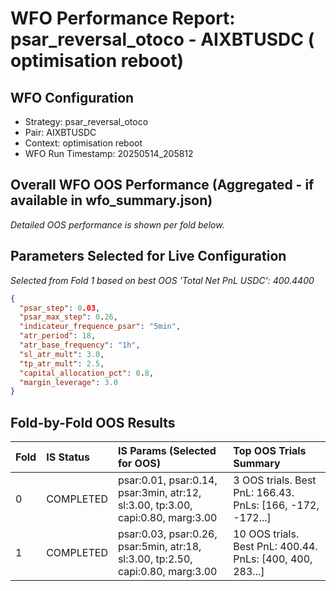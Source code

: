 # WFO Performance Report: psar_reversal_otoco - AIXBTUSDC ( optimisation reboot)

## WFO Configuration
- Strategy: psar_reversal_otoco
- Pair: AIXBTUSDC
- Context:  optimisation reboot
- WFO Run Timestamp: 20250514_205812

## Overall WFO OOS Performance (Aggregated - if available in wfo_summary.json)
*Detailed OOS performance is shown per fold below.*

## Parameters Selected for Live Configuration
*Selected from Fold 1 based on best OOS 'Total Net PnL USDC': 400.4400*
```json
{
  "psar_step": 0.03,
  "psar_max_step": 0.26,
  "indicateur_frequence_psar": "5min",
  "atr_period": 18,
  "atr_base_frequency": "1h",
  "sl_atr_mult": 3.0,
  "tp_atr_mult": 2.5,
  "capital_allocation_pct": 0.8,
  "margin_leverage": 3.0
}
```

## Fold-by-Fold OOS Results

| Fold | IS Status | IS Params (Selected for OOS) | Top OOS Trials Summary |
| :--- | :-------- | :--------------------------- | :----------------------- |
| 0    | COMPLETED | psar:0.01, psar:0.14, psar:3min, atr:12, sl:3.00, tp:3.00, capi:0.80, marg:3.00 | 3 OOS trials. Best PnL: 166.43. PnLs: [166, -172, -172...] |
| 1    | COMPLETED | psar:0.03, psar:0.26, psar:5min, atr:18, sl:3.00, tp:2.50, capi:0.80, marg:3.00 | 10 OOS trials. Best PnL: 400.44. PnLs: [400, 400, 283...] |

